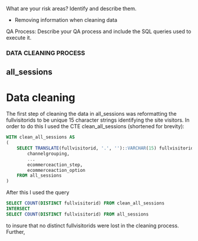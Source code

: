 What are your risk areas? Identify and describe them.

- Removing information when cleaning data



QA Process:
Describe your QA process and include the SQL queries used to execute it.

### DATA CLEANING PROCESS

## all_sessions

# Data cleaning

The first step of cleaning the data in all_sessions was reformatting the fullvisitorids to be unique 15 character strings identifying the site visitors. In order to do this I used the CTE clean\_all\_sessions (shortened for brevity):

``` SQL
WITH clean_all_sessions AS
(
	SELECT TRANSLATE(fullvisitorid, '.', '')::VARCHAR(15) fullvisitorid,
		channelgrouping,
		...
		ecommerceaction_step,
		ecommerceaction_option
	FROM all_sessions
)
```

After this I used the query

``` SQL
SELECT COUNT(DISTINCT fullvisitorid) FROM clean_all_sessions
INTERSECT
SELECT COUNT(DISTINCT fullvisitorid) FROM all_sessions
```

to insure that no distinct fullvisitorids were lost in the cleaning process. Further, 
